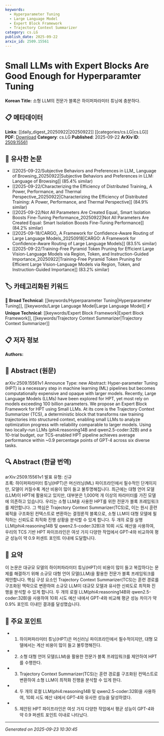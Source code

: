```yaml
---
keywords:
  - Hyperparameter Tuning
  - Large Language Model
  - Expert Block Framework
  - Trajectory Context Summarizer
category: cs.LG
publish_date: 2025-09-22
arxiv_id: 2509.15561
---
```


<!-- KEYWORD_LINKING_METADATA:
{
  "processed_timestamp": "2025-09-23T10:30:45.120883",
  "vocabulary_version": "1.0",
  "selected_keywords": [
    "Hyperparameter Tuning",
    "Large Language Model",
    "Expert Block Framework",
    "Trajectory Context Summarizer"
  ],
  "rejected_keywords": [],
  "similarity_scores": {
    "Hyperparameter Tuning": 0.78,
    "Large Language Model": 0.8,
    "Expert Block Framework": 0.7,
    "Trajectory Context Summarizer": 0.72
  },
  "extraction_method": "AI_prompt_based",
  "budget_applied": true,
  "candidates_json": {
    "candidates": [
      {
        "surface": "Hyper-parameter Tuning",
        "canonical": "Hyperparameter Tuning",
        "aliases": [
          "HPT"
        ],
        "category": "broad_technical",
        "rationale": "Hyperparameter Tuning is a critical step in optimizing machine learning models, linking to various optimization and performance improvement techniques.",
        "novelty_score": 0.45,
        "connectivity_score": 0.88,
        "specificity_score": 0.65,
        "link_intent_score": 0.78
      },
      {
        "surface": "Large Language Models",
        "canonical": "Large Language Model",
        "aliases": [
          "LLM",
          "Large Language Models"
        ],
        "category": "broad_technical",
        "rationale": "Large Language Models are central to modern NLP and ML research, providing a strong link to advancements in language processing.",
        "novelty_score": 0.3,
        "connectivity_score": 0.92,
        "specificity_score": 0.7,
        "link_intent_score": 0.8
      },
      {
        "surface": "Expert Block Framework",
        "canonical": "Expert Block Framework",
        "aliases": [
          "Expert Blocks"
        ],
        "category": "unique_technical",
        "rationale": "This is a novel framework proposed in the paper, offering a unique approach to hyperparameter tuning with small LLMs.",
        "novelty_score": 0.75,
        "connectivity_score": 0.6,
        "specificity_score": 0.85,
        "link_intent_score": 0.7
      },
      {
        "surface": "Trajectory Context Summarizer",
        "canonical": "Trajectory Context Summarizer",
        "aliases": [
          "TCS"
        ],
        "category": "unique_technical",
        "rationale": "The Trajectory Context Summarizer is a unique component that enhances the analysis of optimization progress, crucial for the proposed framework.",
        "novelty_score": 0.8,
        "connectivity_score": 0.65,
        "specificity_score": 0.9,
        "link_intent_score": 0.72
      }
    ],
    "ban_list_suggestions": [
      "method",
      "experiment",
      "performance"
    ]
  },
  "decisions": [
    {
      "candidate_surface": "Hyper-parameter Tuning",
      "resolved_canonical": "Hyperparameter Tuning",
      "decision": "linked",
      "scores": {
        "novelty": 0.45,
        "connectivity": 0.88,
        "specificity": 0.65,
        "link_intent": 0.78
      }
    },
    {
      "candidate_surface": "Large Language Models",
      "resolved_canonical": "Large Language Model",
      "decision": "linked",
      "scores": {
        "novelty": 0.3,
        "connectivity": 0.92,
        "specificity": 0.7,
        "link_intent": 0.8
      }
    },
    {
      "candidate_surface": "Expert Block Framework",
      "resolved_canonical": "Expert Block Framework",
      "decision": "linked",
      "scores": {
        "novelty": 0.75,
        "connectivity": 0.6,
        "specificity": 0.85,
        "link_intent": 0.7
      }
    },
    {
      "candidate_surface": "Trajectory Context Summarizer",
      "resolved_canonical": "Trajectory Context Summarizer",
      "decision": "linked",
      "scores": {
        "novelty": 0.8,
        "connectivity": 0.65,
        "specificity": 0.9,
        "link_intent": 0.72
      }
    }
  ]
}
-->

# Small LLMs with Expert Blocks Are Good Enough for Hyperparamter Tuning

**Korean Title:** 소형 LLM의 전문가 블록은 하이퍼파라미터 튜닝에 충분하다.

## 📋 메타데이터

**Links**: [[daily_digest_20250922|20250922]] [[categories/cs.LG|cs.LG]]
**PDF**: [Download](https://arxiv.org/pdf/2509.15561.pdf)
**Category**: cs.LG
**Published**: 2025-09-22
**ArXiv ID**: [2509.15561](https://arxiv.org/abs/2509.15561)

## 🔗 유사한 논문
- [[2025-09-22/Subjective Behaviors and Preferences in LLM_ Language of Browsing_20250922|Subjective Behaviors and Preferences in LLM: Language of Browsing]] (85.4% similar)
- [[2025-09-22/Characterizing the Efficiency of Distributed Training_ A Power, Performance, and Thermal Perspective_20250922|Characterizing the Efficiency of Distributed Training: A Power, Performance, and Thermal Perspective]] (84.9% similar)
- [[2025-09-22/Not All Parameters Are Created Equal_ Smart Isolation Boosts Fine-Tuning Performance_20250922|Not All Parameters Are Created Equal: Smart Isolation Boosts Fine-Tuning Performance]] (84.2% similar)
- [[2025-09-18/CARGO_ A Framework for Confidence-Aware Routing of Large Language Models_20250918|CARGO: A Framework for Confidence-Aware Routing of Large Language Models]] (83.5% similar)
- [[2025-09-22/Training-Free Pyramid Token Pruning for Efficient Large Vision-Language Models via Region, Token, and Instruction-Guided Importance_20250922|Training-Free Pyramid Token Pruning for Efficient Large Vision-Language Models via Region, Token, and Instruction-Guided Importance]] (83.2% similar)

## 🏷️ 카테고리화된 키워드
**🧠 Broad Technical**: [[keywords/Hyperparameter Tuning|Hyperparameter Tuning]], [[keywords/Large Language Model|Large Language Model]]
**⚡ Unique Technical**: [[keywords/Expert Block Framework|Expert Block Framework]], [[keywords/Trajectory Context Summarizer|Trajectory Context Summarizer]]

## 📋 저자 정보

**Authors:** 

## 📄 Abstract (원문)

arXiv:2509.15561v1 Announce Type: new 
Abstract: Hyper-parameter Tuning (HPT) is a necessary step in machine learning (ML) pipelines but becomes computationally expensive and opaque with larger models. Recently, Large Language Models (LLMs) have been explored for HPT, yet most rely on models exceeding 100 billion parameters. We propose an Expert Block Framework for HPT using Small LLMs. At its core is the Trajectory Context Summarizer (TCS), a deterministic block that transforms raw training trajectories into structured context, enabling small LLMs to analyze optimization progress with reliability comparable to larger models. Using two locally-run LLMs (phi4:reasoning14B and qwen2.5-coder:32B) and a 10-trial budget, our TCS-enabled HPT pipeline achieves average performance within ~0.9 percentage points of GPT-4 across six diverse tasks.

## 🔍 Abstract (한글 번역)

arXiv:2509.15561v1 발표 유형: 신규  
초록: 하이퍼파라미터 튜닝(HPT)은 머신러닝(ML) 파이프라인에서 필수적인 단계이지만, 모델이 커질수록 계산 비용이 많이 들고 불투명해집니다. 최근에는 대형 언어 모델(LLM)이 HPT에 활용되고 있지만, 대부분은 1,000억 개 이상의 파라미터를 가진 모델에 의존하고 있습니다. 우리는 소형 LLM을 사용한 HPT를 위한 전문가 블록 프레임워크를 제안합니다. 그 핵심은 Trajectory Context Summarizer(TCS)로, 이는 원시 훈련 궤적을 구조화된 컨텍스트로 변환하는 결정론적 블록으로, 소형 LLM이 대형 모델에 필적하는 신뢰도로 최적화 진행 상황을 분석할 수 있게 합니다. 두 개의 로컬 실행 LLM(phi4:reasoning14B 및 qwen2.5-coder:32B)과 10회 시도 예산을 사용하여, 우리의 TCS 기반 HPT 파이프라인은 여섯 가지 다양한 작업에서 GPT-4와 비교하여 평균 성능이 약 0.9 퍼센트 포인트 이내에 도달합니다.

## 📝 요약

이 논문은 대규모 모델의 하이퍼파라미터 튜닝(HPT)이 비용이 많이 들고 복잡하다는 문제를 해결하기 위해 소규모 대형 언어 모델(LLM)을 활용한 전문가 블록 프레임워크를 제안합니다. 핵심 구성 요소인 Trajectory Context Summarizer(TCS)는 훈련 경로를 구조화된 맥락으로 변환하여 소규모 LLM이 대규모 모델과 유사한 신뢰도로 최적화 진행을 분석할 수 있게 합니다. 두 개의 로컬 LLM(phi4:reasoning14B와 qwen2.5-coder:32B)을 사용하여 10회 시도 예산 내에서 GPT-4와 비교해 평균 성능 차이가 약 0.9% 포인트 이내인 결과를 달성했습니다.

## 🎯 주요 포인트

- 1. 하이퍼파라미터 튜닝(HPT)은 머신러닝 파이프라인에서 필수적이지만, 대형 모델에서는 계산 비용이 많이 들고 불투명해진다.
- 2. 소형 대형 언어 모델(LLM)을 활용한 전문가 블록 프레임워크를 제안하여 HPT를 수행한다.
- 3. Trajectory Context Summarizer(TCS)는 훈련 경로를 구조화된 컨텍스트로 변환하여 소형 LLM이 최적화 진행을 분석할 수 있게 한다.
- 4. 두 개의 로컬 LLM(phi4:reasoning14B 및 qwen2.5-coder:32B)을 사용하여, 10회 시도 예산 내에서 GPT-4와 유사한 성능을 달성하였다.
- 5. 제안된 HPT 파이프라인은 여섯 가지 다양한 작업에서 평균 성능이 GPT-4와 약 0.9 퍼센트 포인트 이내로 나타났다.


---

*Generated on 2025-09-23 10:30:45*